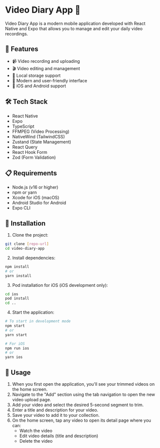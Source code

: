 # Video Diary App 📱

Video Diary App is a modern mobile application developed with React Native and Expo that allows you to manage and edit your daily video recordings.

## 🚀 Features

- 📹 Video recording and uploading
- 🎬 Video editing and management
- 💾 Local storage support
- 🎨 Modern and user-friendly interface
- 📱 iOS and Android support

## 🛠 Tech Stack

- React Native
- Expo
- TypeScript
- FFMPEG (Video Processing)
- NativeWind (TailwindCSS)
- Zustand (State Management)
- React Query
- React Hook Form
- Zod (Form Validation)

## 📋 Requirements

- Node.js (v16 or higher)
- npm or yarn
- Xcode for iOS (macOS)
- Android Studio for Android
- Expo CLI

## 🔧 Installation

1. Clone the project:
```bash
git clone [repo-url]
cd video-diary-app
```

2. Install dependencies:
```bash
npm install
# or
yarn install
```

3. Pod installation for iOS (iOS development only):
```bash
cd ios
pod install
cd ..
```

4. Start the application:
```bash
# To start in development mode
npm start
# or
yarn start

# For iOS
npm run ios
# or
yarn ios

```

## 📱 Usage

1. When you first open the application, you'll see your trimmed videos on the home screen.
2. Navigate to the "Add" section using the tab navigation to open the new video upload page.
3. Add your video and select the desired 5-second segment to trim.
4. Enter a title and description for your video.
5. Save your video to add it to your collection.
6. On the home screen, tap any video to open its detail page where you can:
   - Watch the video
   - Edit video details (title and description)
   - Delete the video
